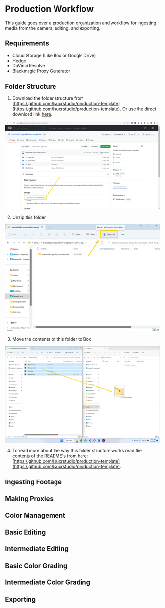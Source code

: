 # Production Workflow

This guide goes over a production organization and workflow for ingesting media from the camera, editing, and exporting.

## Requirements
* Cloud Storage (Like Box or Google Drive)
* Hedge
* DaVinci Resolve
* Blackmagic Proxy Generator 

## Folder Structure

1. Download the folder structure from [https://github.com/lsuxrstudio/production-template](https://github.com/lsuxrstudio/production-template). Or use the direct download link [here](https://github.com/lsuxrstudio/production-template/zipball/main).

![Alt text](images/download-latest-release.png)

2. Unzip this folder 

![Alt text](images/extract-all.png)

3. Move the contents of this folder to Box

![Alt text](images/copy-paste-folders.png)

4. To read more about the way this folder structure works read the contents of the README's from here: [https://github.com/lsuxrstudio/production-template](https://github.com/lsuxrstudio/production-template). 

## Ingesting Footage

## Making Proxies

## Color Management

## Basic Editing

## Intermediate Editing

## Basic Color Grading

## Intermediate Color Grading

## Exporting